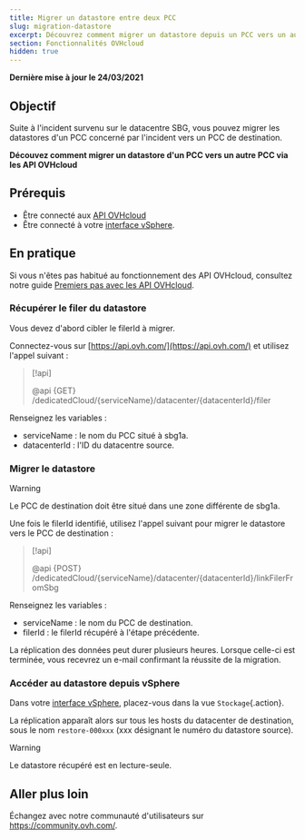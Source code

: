 ```yaml
---
title: Migrer un datastore entre deux PCC
slug: migration-datastore
excerpt: Découvrez comment migrer un datastore depuis un PCC vers un autre PCC via les API OVHcloud
section: Fonctionnalités OVHcloud
hidden: true
---
```


**Dernière mise à jour le 24/03/2021**
 
## Objectif

Suite à l'incident survenu sur le datacentre SBG, vous pouvez migrer les datastores d'un PCC concerné par l'incident vers un PCC de destination.
 
**Découvez comment migrer un datastore d'un PCC vers un autre PCC via les API OVHcloud**
 
## Prérequis

- Être connecté aux [API OVHcloud](https://api.ovh.com/)
- Être connecté à votre [interface vSphere](../connexion-interface-vsphere/).
 
## En pratique

Si vous n'êtes pas habitué au fonctionnement des API OVHcloud, consultez notre guide [Premiers pas avec les API OVHcloud](../../api/api-premiers-pas/).

### Récupérer le filer du datastore

Vous devez d'abord cibler le filerId à migrer.

Connectez-vous sur [https://api.ovh.com/](https://api.ovh.com/) et utilisez l'appel suivant :

> [!api]
>
> @api {GET} /dedicatedCloud/{serviceName}/datacenter/{datacenterId}/filer

Renseignez les variables :

- serviceName : le nom du PCC situé à sbg1a.
- datacenterId : l'ID du datacentre source.

### Migrer le datastore

> [!warning]
>
> Le PCC de destination doit être situé dans une zone différente de sbg1a.
>

Une fois le filerId identifié, utilisez l'appel suivant pour migrer le datastore vers le PCC de destination :

> [!api]
>
> @api {POST} /dedicatedCloud/{serviceName}/datacenter/{datacenterId}/linkFilerFromSbg

Renseignez les variables :

- serviceName : le nom du PCC de destination.
- filerId : le filerId récupéré à l'étape précédente.

La réplication des données peut durer plusieurs heures. Lorsque celle-ci est terminée, vous recevrez un e-mail confirmant la réussite de la migration.

### Accéder au datastore depuis vSphere

Dans votre [interface vSphere](../connexion-interface-vsphere/), placez-vous dans la vue `Stockage`{.action}.

La réplication apparaît alors sur tous les hosts du datacenter de destination, sous le nom `restore-000xxx` (xxx désignant le numéro du datastore source).

> [!warning]
>
> Le datastore récupéré est en lecture-seule.
>

## Aller plus loin
 
Échangez avec notre communauté d'utilisateurs sur <https://community.ovh.com/>.
